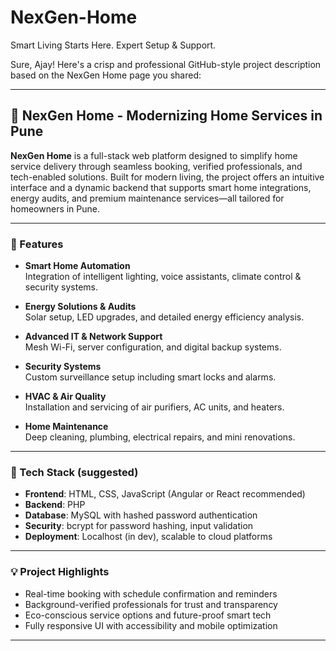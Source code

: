 # NexGen-Home
Smart Living Starts Here. Expert Setup &amp; Support.

Sure, Ajay! Here's a crisp and professional GitHub-style project description based on the NexGen Home page you shared:

---

## 🏡 NexGen Home - Modernizing Home Services in Pune

**NexGen Home** is a full-stack web platform designed to simplify home service delivery through seamless booking, verified professionals, and tech-enabled solutions. Built for modern living, the project offers an intuitive interface and a dynamic backend that supports smart home integrations, energy audits, and premium maintenance services—all tailored for homeowners in Pune.

---

### 🚀 Features

- **Smart Home Automation**  
  Integration of intelligent lighting, voice assistants, climate control & security systems.

- **Energy Solutions & Audits**  
  Solar setup, LED upgrades, and detailed energy efficiency analysis.

- **Advanced IT & Network Support**  
  Mesh Wi-Fi, server configuration, and digital backup systems.

- **Security Systems**  
  Custom surveillance setup including smart locks and alarms.

- **HVAC & Air Quality**  
  Installation and servicing of air purifiers, AC units, and heaters.

- **Home Maintenance**  
  Deep cleaning, plumbing, electrical repairs, and mini renovations.

---

### 🧠 Tech Stack (suggested)

- **Frontend**: HTML, CSS, JavaScript (Angular or React recommended)  
- **Backend**: PHP  
- **Database**: MySQL with hashed password authentication  
- **Security**: bcrypt for password hashing, input validation  
- **Deployment**: Localhost (in dev), scalable to cloud platforms

---

### 💡 Project Highlights

- Real-time booking with schedule confirmation and reminders  
- Background-verified professionals for trust and transparency  
- Eco-conscious service options and future-proof smart tech  
- Fully responsive UI with accessibility and mobile optimization

---

